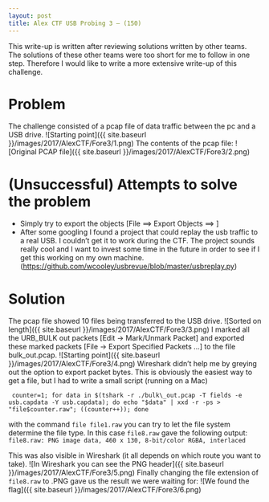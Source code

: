 ```yaml
---
layout: post
title: Alex CTF USB Probing 3 – (150) 
---
```


This write-up is written after reviewing solutions written by other teams. The solutions of these other teams were too short for me to follow in one step. Therefore I would like to write a more extensive write-up of this challenge.

# Problem
The challenge consisted of a pcap file of data traffic between the pc and a USB drive.
![Starting point]({{ site.baseurl }}/images/2017/AlexCTF/Fore3/1.png)
The contents of the pcap file:
![Original PCAP file]({{ site.baseurl }}/images/2017/AlexCTF/Fore3/2.png)

# (Unsuccessful) Attempts to solve the problem
* Simply try to export the objects \[File ==> Export Objects ==> \]
* After some googling I found a project that could replay the usb traffic to a real USB. I couldn’t get it to work during the CTF. The project sounds really cool and I want to invest some time in the future in order to see if I get this working on my own machine. (https://github.com/wcooley/usbrevue/blob/master/usbreplay.py)

# Solution
The pcap file showed 10 files being transferred to the USB drive.
![Sorted on length]({{ site.baseurl }}/images/2017/AlexCTF/Fore3/3.png)
I marked all the URB\_BULK out packets \[Edit → Mark/Unmark Packet\] and exported these marked packets \[File → Export Specified Packets …\] to the file bulk_out.pcap.
![Starting point]({{ site.baseurl }}/images/2017/AlexCTF/Fore3/4.png)
Wireshark didn’t help me by greying out the option to export packet bytes. This is obviously the easiest way to get a file, but I had to write a small script (running on a Mac)
```
 counter=1; for data in $(tshark -r ./bulk\_out.pcap -T fields -e usb.capdata -Y usb.capdata); do echo "$data" | xxd -r -ps > "file$counter.raw"; ((counter++)); done  
```
with the command `file file1.raw` you can try to let the file system determine the file type. In this case `file8.raw` gave the following output: `file8.raw: PNG image data, 460 x 130, 8-bit/color RGBA, interlaced`

This was also visible in Wireshark (it all depends on which route you want to take).
![In Wireshark you can see the PNG header]({{ site.baseurl }}/images/2017/AlexCTF/Fore3/5.png)
Finally changing the file extension of `file8.raw` to .PNG gave us the result we were waiting for:
![We found the flag]({{ site.baseurl }}/images/2017/AlexCTF/Fore3/6.png)


